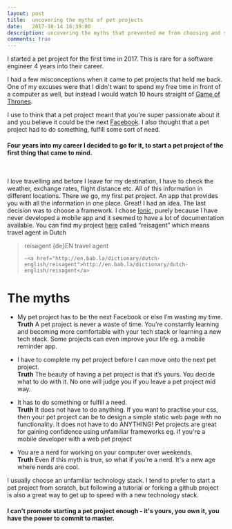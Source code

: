 ```yaml
---
layout: post
title:  uncovering the myths of pet projects
date:   2017-10-14 16:39:00
description: uncovering the myths that prevented me from choosing and starting a pet project
comments: true
---
```

I started a pet project for the first time in 2017. This is rare for a software engineer 4 years into their career. 

I had a few misconceptions when it came to pet projects that held me back. One of my excuses were that I didn't want to spend my free time in front of a computer as well, but instead I would watch 10 hours straight of <a href=”http://www.imdb.com/title/tt0944947/”>Game of Thrones</a>. 

I use to think that a pet project meant that you're super passionate about it and you believe it could be the next <a href=”http://facebook.com/”>Facebook</a>. I also thought that a pet project had to do something, fulfill some sort of need. 

#### Four years into my career I decided to go for it, to start a pet project of the first thing that came to mind. 
<br/>

I love travelling and before I leave for my destination, I have to check the weather, exchange rates, flight distance etc. All of this information in different locations. There we go, my first pet project. An app that provides you with all the information in one place. Great! I had an idea. The last decision was to choose a framework. I chose <a href=”https://ionicframework.com/”>Ionic</a>, purely because I have never developed a mobile app and it seemed to have a lot of documentation available. You can find my project <a href=”https://github.com/annelledejager/reisagent”>here</a> called “reisagent” which means travel agent in Dutch 

<blockquote>
reisagent {de}EN travel agent 
 
	—<a href="http://en.bab.la/dictionary/dutch-english/reisagent">http://en.bab.la/dictionary/dutch-english/reisagent</a>
</blockquote>


# The myths

- My pet project has to be the next Facebook or else I’m wasting my time.<br/>
<b>Truth</b> A pet project is never a waste of time. You’re constantly learning and becoming more comfortable with your tech stack or learning a new tech stack. Some projects can even improve your life eg. a mobile reminder app.

- I have to complete my pet project before I can move onto the next pet project.<br/>
<b>Truth</b>  The beauty of having a pet project is that it’s yours. You decide what to do with it. No one will judge you if you leave a pet project mid way.

- It has to do something or fulfill a need.<br/>
<b>Truth</b>  It does not have to do anything. If you want to practise your css, then your pet project can be to design a simple static web page with no functionality. It does not have to do ANYTHING! Pet projects are great for gaining confidence using unfamiliar frameworks eg. if you're a mobile developer with a web pet project

- You are a nerd for working on your computer over weekends.<br/>
<b>Truth</b>  Even if this myth is true, so what if you’re a nerd. It's a new age where nerds are cool.

I usually choose an unfamiliar technology stack. I tend to prefer to start a pet project from scratch, but following a tutorial or forking a github project is also a great way to get up to speed with a new technology stack. 

#### I can't promote starting a pet project enough - it's yours, you own it, you have the power to commit to master.

<br/>
